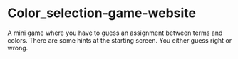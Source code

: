 # Color_selection-game-website
A mini game where you have to guess an assignment between terms and colors. There are some hints at the starting screen. You either guess right or wrong.
